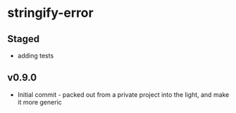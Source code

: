stringify-error
================

## Staged
 - adding tests

## v0.9.0
 - Initial commit - packed out from a private project into the light, and make it more generic


